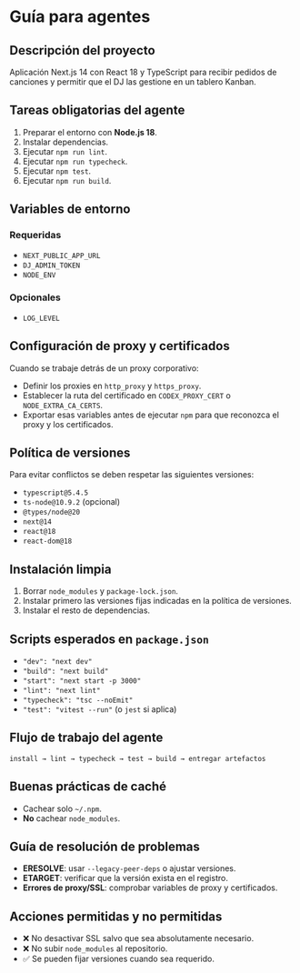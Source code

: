 # Guía para agentes

## Descripción del proyecto
Aplicación Next.js 14 con React 18 y TypeScript para recibir pedidos de canciones y permitir que el DJ las gestione en un tablero Kanban.

## Tareas obligatorias del agente
1. Preparar el entorno con **Node.js 18**.
2. Instalar dependencias.
3. Ejecutar `npm run lint`.
4. Ejecutar `npm run typecheck`.
5. Ejecutar `npm test`.
6. Ejecutar `npm run build`.

## Variables de entorno
### Requeridas
- `NEXT_PUBLIC_APP_URL`
- `DJ_ADMIN_TOKEN`
- `NODE_ENV`

### Opcionales
- `LOG_LEVEL`

## Configuración de proxy y certificados
Cuando se trabaje detrás de un proxy corporativo:
- Definir los proxies en `http_proxy` y `https_proxy`.
- Establecer la ruta del certificado en `CODEX_PROXY_CERT` o `NODE_EXTRA_CA_CERTS`.
- Exportar esas variables antes de ejecutar `npm` para que reconozca el proxy y los certificados.

## Política de versiones
Para evitar conflictos se deben respetar las siguientes versiones:
- `typescript@5.4.5`
- `ts-node@10.9.2` (opcional)
- `@types/node@20`
- `next@14`
- `react@18`
- `react-dom@18`

## Instalación limpia
1. Borrar `node_modules` y `package-lock.json`.
2. Instalar primero las versiones fijas indicadas en la política de versiones.
3. Instalar el resto de dependencias.

## Scripts esperados en `package.json`
- `"dev": "next dev"`
- `"build": "next build"`
- `"start": "next start -p 3000"`
- `"lint": "next lint"`
- `"typecheck": "tsc --noEmit"`
- `"test": "vitest --run"` (o `jest` si aplica)

## Flujo de trabajo del agente
`install → lint → typecheck → test → build → entregar artefactos`

## Buenas prácticas de caché
- Cachear solo `~/.npm`.
- **No** cachear `node_modules`.

## Guía de resolución de problemas
- **ERESOLVE**: usar `--legacy-peer-deps` o ajustar versiones.
- **ETARGET**: verificar que la versión exista en el registro.
- **Errores de proxy/SSL**: comprobar variables de proxy y certificados.

## Acciones permitidas y no permitidas
- ❌ No desactivar SSL salvo que sea absolutamente necesario.
- ❌ No subir `node_modules` al repositorio.
- ✅ Se pueden fijar versiones cuando sea requerido.
